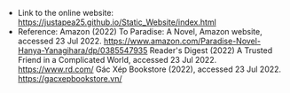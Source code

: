 - Link to the online website: https://justapea25.github.io/Static_Website/index.html
- Reference:
Amazon (2022) To Paradise: A Novel, Amazon website, accessed 23 Jul 2022. https://www.amazon.com/Paradise-Novel-Hanya-Yanagihara/dp/0385547935
Reader's Digest (2022)
A Trusted Friend in a Complicated World, accessed 23 Jul 2022. https://www.rd.com/
Gác Xép Bookstore (2022), accessed 23 Jul 2022. https://gacxepbookstore.vn/
